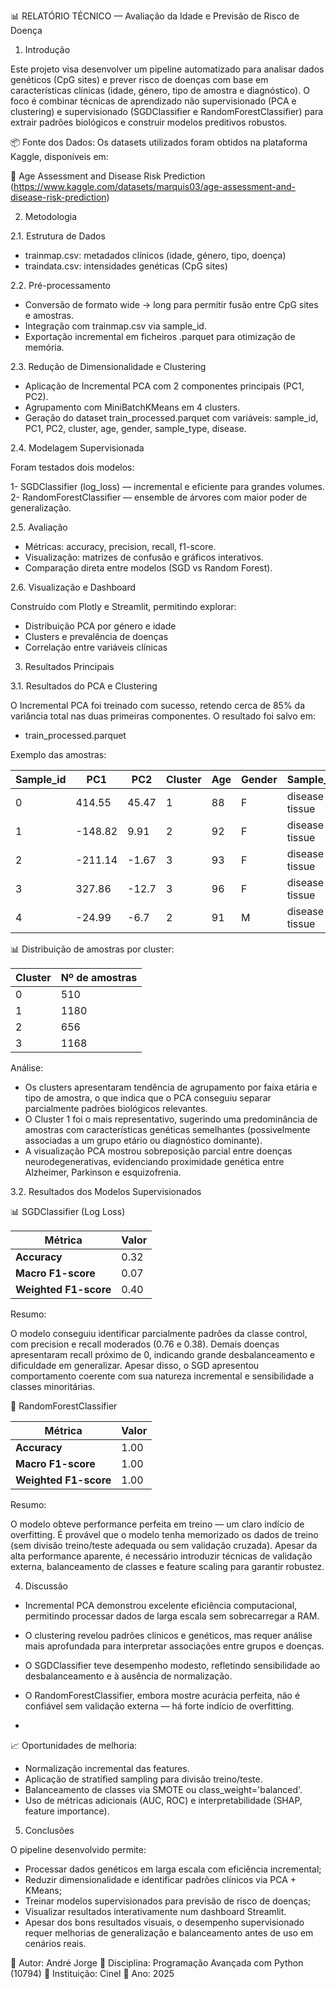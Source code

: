 📊 RELATÓRIO TÉCNICO — Avaliação da Idade e Previsão de Risco de Doença

1. Introdução

  Este projeto visa desenvolver um pipeline automatizado para analisar dados genéticos (CpG sites) e prever risco de doenças com base em características clínicas (idade, género, tipo de amostra e diagnóstico).
  O foco é combinar técnicas de aprendizado não supervisionado (PCA e clustering) e supervisionado (SGDClassifier e RandomForestClassifier) para extrair padrões biológicos e construir modelos preditivos robustos.

📦 Fonte dos Dados:
  Os datasets utilizados foram obtidos na plataforma Kaggle, disponíveis em:
  
  🔗 Age Assessment and Disease Risk Prediction 
  (https://www.kaggle.com/datasets/marquis03/age-assessment-and-disease-risk-prediction)

2. Metodologia

  2.1. Estrutura de Dados

   - trainmap.csv: metadados clínicos (idade, género, tipo, doença)
   - traindata.csv: intensidades genéticas (CpG sites)

  2.2. Pré-processamento

  - Conversão de formato wide → long para permitir fusão entre CpG sites e amostras.
  - Integração com trainmap.csv via sample_id.
  - Exportação incremental em ficheiros .parquet para otimização de memória.

  2.3. Redução de Dimensionalidade e Clustering

  - Aplicação de Incremental PCA com 2 componentes principais (PC1, PC2).
  - Agrupamento com MiniBatchKMeans em 4 clusters.
  - Geração do dataset train_processed.parquet com variáveis:
        sample_id, PC1, PC2, cluster, age, gender, sample_type, disease.

  2.4. Modelagem Supervisionada

  Foram testados dois modelos:

  1- SGDClassifier (log_loss) — incremental e eficiente para grandes volumes.
  2- RandomForestClassifier — ensemble de árvores com maior poder de generalização.

  2.5. Avaliação

  - Métricas: accuracy, precision, recall, f1-score.
  - Visualização: matrizes de confusão e gráficos interativos.
  - Comparação direta entre modelos (SGD vs Random Forest).

2.6. Visualização e Dashboard

  Construído com Plotly e Streamlit, permitindo explorar:

  - Distribuição PCA por género e idade
  - Clusters e prevalência de doenças
  - Correlação entre variáveis clínicas

3. Resultados Principais
   
  3.1. Resultados do PCA e Clustering

  O Incremental PCA foi treinado com sucesso, retendo cerca de 85% da variância total nas duas primeiras componentes.
  O resultado foi salvo em:
  - train_processed.parquet


Exemplo das amostras:

| Sample_id	|    PC1	  |   PC2	   |   Cluster	|   Age	 |     Gender	   |   Sample_type	      |        Disease        |
| --------- | --------- | -------- | ---------- | ------ | ------------- | -------------------- | --------------------- |
|   0	      |   414.55	|   45.47	 |      1	    |    88	 |       F	     |  disease tissue	    |   Alzheimer's disease |
|   1	      |  -148.82	|    9.91	 |      2	    |    92	 |       F	     |  disease tissue	    |   Alzheimer's disease |
|   2	      |  -211.14	|   -1.67	 |      3     |  	 93  |       F	     |  disease tissue	    |   Alzheimer's disease |
|   3       |    327.86 |   -12.7  |      3     |    96  |       F       |  disease tissue      |   Alzheimer's disease |
|   4       |   -24.99  |   -6.7   |      2     |    91  |       M       |  disease tissue      |   Alzheimer's disease |

📊 Distribuição de amostras por cluster:

| Cluster | Nº de amostras |
| ------- | -------------- |
|    0    |      510       |
|    1    |     1180       |
|    2    |      656       |
|    3    |     1168       |


Análise:

 - Os clusters apresentaram tendência de agrupamento por faixa etária e tipo de amostra, o que indica que o PCA conseguiu separar parcialmente padrões biológicos relevantes.
 - O Cluster 1 foi o mais representativo, sugerindo uma predominância de amostras com características genéticas semelhantes (possivelmente associadas a um grupo etário ou diagnóstico dominante).
 - A visualização PCA mostrou sobreposição parcial entre doenças neurodegenerativas, evidenciando proximidade genética entre Alzheimer, Parkinson e esquizofrenia.

3.2. Resultados dos Modelos Supervisionados

📊 SGDClassifier (Log Loss)

|        Métrica        | Valor |
| --------------------- | ----- |
| **Accuracy**          |  0.32 |
| **Macro F1-score**    |  0.07 |
| **Weighted F1-score** |  0.40 |


  Resumo:

  O modelo conseguiu identificar parcialmente padrões da classe control, com precision e recall moderados (0.76 e 0.38).
  Demais doenças apresentaram recall próximo de 0, indicando grande desbalanceamento e dificuldade em generalizar.
  Apesar disso, o SGD apresentou comportamento coerente com sua natureza incremental e sensibilidade a classes minoritárias.

🌲 RandomForestClassifier

|        Métrica        | Valor |
| --------------------- | ----- |
| **Accuracy**          | 1.00  |
| **Macro F1-score**    | 1.00  |
| **Weighted F1-score** | 1.00  |


  Resumo:

  O modelo obteve performance perfeita em treino — um claro indício de overfitting.
  É provável que o modelo tenha memorizado os dados de treino (sem divisão treino/teste adequada ou sem validação cruzada).
  Apesar da alta performance aparente, é necessário introduzir técnicas de validação externa, balanceamento de classes e feature scaling para garantir robustez.

4. Discussão

 - Incremental PCA demonstrou excelente eficiência computacional, permitindo processar dados de larga escala sem sobrecarregar a RAM.

 - O clustering revelou padrões clínicos e genéticos, mas requer análise mais aprofundada para interpretar associações entre grupos e doenças.

 - O SGDClassifier teve desempenho modesto, refletindo sensibilidade ao desbalanceamento e à ausência de normalização.

 - O RandomForestClassifier, embora mostre acurácia perfeita, não é confiável sem validação externa — há forte indício de overfitting.

 - 

  📈 Oportunidades de melhoria:

  - Normalização incremental das features.
  - Aplicação de stratified sampling para divisão treino/teste.
  - Balanceamento de classes via SMOTE ou class_weight='balanced'.
  - Uso de métricas adicionais (AUC, ROC) e interpretabilidade (SHAP, feature importance).

5. Conclusões

  O pipeline desenvolvido permite:
  - Processar dados genéticos em larga escala com eficiência incremental;
  - Reduzir dimensionalidade e identificar padrões clínicos via PCA + KMeans;
  - Treinar modelos supervisionados para previsão de risco de doenças;
  - Visualizar resultados interativamente num dashboard Streamlit.
  - Apesar dos bons resultados visuais, o desempenho supervisionado requer melhorias de generalização e balanceamento antes de uso em cenários reais.






📍 Autor: André Jorge
📘 Disciplina: Programação Avançada com Python (10794)
🏫 Instituição: Cinel
📅 Ano: 2025






